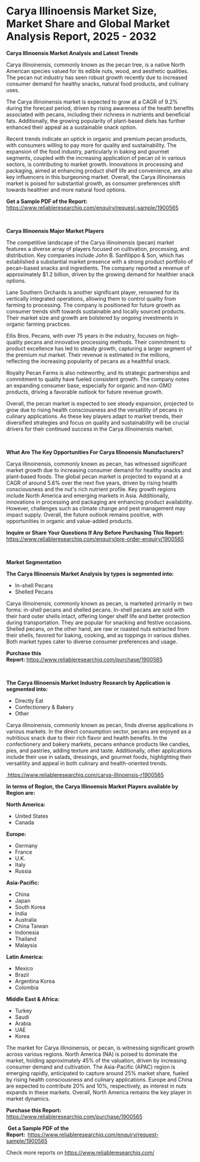 <p><h1>Carya Illinoensis Market Size, Market Share and Global Market Analysis Report, 2025 - 2032</h1></p><p><strong>Carya Illinoensis Market Analysis and Latest Trends</strong></p>
<p><p>Carya illinoinensis, commonly known as the pecan tree, is a native North American species valued for its edible nuts, wood, and aesthetic qualities. The pecan nut industry has seen robust growth recently due to increased consumer demand for healthy snacks, natural food products, and culinary uses. </p><p>The Carya illinoinensis market is expected to grow at a CAGR of 9.2% during the forecast period, driven by rising awareness of the health benefits associated with pecans, including their richness in nutrients and beneficial fats. Additionally, the growing popularity of plant-based diets has further enhanced their appeal as a sustainable snack option. </p><p>Recent trends indicate an uptick in organic and premium pecan products, with consumers willing to pay more for quality and sustainability. The expansion of the food industry, particularly in baking and gourmet segments, coupled with the increasing application of pecan oil in various sectors, is contributing to market growth. Innovations in processing and packaging, aimed at enhancing product shelf life and convenience, are also key influencers in this burgeoning market. Overall, the Carya illinoinensis market is poised for substantial growth, as consumer preferences shift towards healthier and more natural food options.</p></p>
<p><strong>Get a Sample PDF of the Report:&nbsp;</strong> <a href="https://www.reliableresearchiq.com/enquiry/request-sample/1900565?utm_campaign=3354&utm_medium=2&utm_source=Github&utm_content=ia&utm_term=07042025&utm_id=carya-illinoensis">https://www.reliableresearchiq.com/enquiry/request-sample/1900565</a></p>
<p>&nbsp;</p>
<p><strong>Carya Illinoensis Major Market Players</strong></p>
<p><p>The competitive landscape of the Carya illinoinensis (pecan) market features a diverse array of players focused on cultivation, processing, and distribution. Key companies include John B. Sanfilippo & Son, which has established a substantial market presence with a strong product portfolio of pecan-based snacks and ingredients. The company reported a revenue of approximately $1.2 billion, driven by the growing demand for healthier snack options.</p><p>Lane Southern Orchards is another significant player, renowned for its vertically integrated operations, allowing them to control quality from farming to processing. The company is positioned for future growth as consumer trends shift towards sustainable and locally sourced products. Their market size and growth are bolstered by ongoing investments in organic farming practices.</p><p>Ellis Bros. Pecans, with over 75 years in the industry, focuses on high-quality pecans and innovative processing methods. Their commitment to product excellence has led to steady growth, capturing a larger segment of the premium nut market. Their revenue is estimated in the millions, reflecting the increasing popularity of pecans as a healthful snack.</p><p>Royalty Pecan Farms is also noteworthy, and its strategic partnerships and commitment to quality have fueled consistent growth. The company notes an expanding consumer base, especially for organic and non-GMO products, driving a favorable outlook for future revenue growth.</p><p>Overall, the pecan market is expected to see steady expansion, projected to grow due to rising health consciousness and the versatility of pecans in culinary applications. As these key players adapt to market trends, their diversified strategies and focus on quality and sustainability will be crucial drivers for their continued success in the Carya illinoinensis market.</p></p>
<p>&nbsp;</p>
<p><strong>What Are The Key Opportunities For Carya Illinoensis Manufacturers?</strong></p>
<p><p>Carya illinoinensis, commonly known as pecan, has witnessed significant market growth due to increasing consumer demand for healthy snacks and plant-based foods. The global pecan market is projected to expand at a CAGR of around 5.6% over the next five years, driven by rising health consciousness and the nut's rich nutrient profile. Key growth regions include North America and emerging markets in Asia. Additionally, innovations in processing and packaging are enhancing product availability. However, challenges such as climate change and pest management may impact supply. Overall, the future outlook remains positive, with opportunities in organic and value-added products.</p></p>
<p><strong>Inquire or Share Your Questions If Any Before Purchasing This Report:</strong> <a href="https://www.reliableresearchiq.com/enquiry/pre-order-enquiry/1900565?utm_campaign=3354&utm_medium=2&utm_source=Github&utm_content=ia&utm_term=07042025&utm_id=carya-illinoensis">https://www.reliableresearchiq.com/enquiry/pre-order-enquiry/1900565</a></p>
<p>&nbsp;</p>
<p><strong>Market Segmentation</strong></p>
<p><strong>The Carya Illinoensis Market Analysis by types is segmented into:</strong></p>
<p><ul><li>In-shell Pecans</li><li>Shelled Pecans</li></ul></p>
<p><p>Carya illinoinensis, commonly known as pecan, is marketed primarily in two forms: in-shell pecans and shelled pecans. In-shell pecans are sold with their hard outer shells intact, offering longer shelf life and better protection during transportation. They are popular for snacking and festive occasions. Shelled pecans, on the other hand, are raw or roasted nuts extracted from their shells, favored for baking, cooking, and as toppings in various dishes. Both market types cater to diverse consumer preferences and usage.</p></p>
<p><strong>Purchase this Report:&nbsp;</strong><a href="https://www.reliableresearchiq.com/purchase/1900565?utm_campaign=3354&utm_medium=2&utm_source=Github&utm_content=ia&utm_term=07042025&utm_id=carya-illinoensis">https://www.reliableresearchiq.com/purchase/1900565</a></p>
<p>&nbsp;</p>
<p><strong>The Carya Illinoensis Market Industry Research by Application is segmented into:</strong></p>
<p><ul><li>Directly Eat</li><li>Confectionery & Bakery</li><li>Other</li></ul></p>
<p><p>Carya illinoinensis, commonly known as pecan, finds diverse applications in various markets. In the direct consumption sector, pecans are enjoyed as a nutritious snack due to their rich flavor and health benefits. In the confectionery and bakery markets, pecans enhance products like candies, pies, and pastries, adding texture and taste. Additionally, other applications include their use in salads, dressings, and gourmet foods, highlighting their versatility and appeal in both culinary and health-oriented trends.</p></p>
<p><a href="https://www.reliableresearchiq.com/carya-illinoensis-r1900565?utm_campaign=3354&utm_medium=2&utm_source=Github&utm_content=ia&utm_term=07042025&utm_id=carya-illinoensis">&nbsp;https://www.reliableresearchiq.com/carya-illinoensis-r1900565</a></p>
<p><strong>In terms of Region, the Carya Illinoensis Market Players available by Region are:</strong></p>
<p>
    <p> <strong> North America: </strong>
        <ul>
            <li>United States</li>
            <li>Canada</li>
        </ul>
        </p> 
    <p> <strong> Europe: </strong>
        <ul>
            <li>Germany</li>
            <li>France</li>
            <li>U.K.</li>
            <li>Italy</li>
            <li>Russia</li>
        </ul>
        </p> 
    <p> <strong> Asia-Pacific: </strong>
        <ul>
            <li>China</li>
            <li>Japan</li>
            <li>South Korea</li>
            <li>India</li>
            <li>Australia</li>
            <li>China Taiwan</li>
            <li>Indonesia</li>
            <li>Thailand</li>
            <li>Malaysia</li>
        </ul>
        </p> 
    <p> <strong> Latin America: </strong>
        <ul>
            <li>Mexico</li>
            <li>Brazil</li>
            <li>Argentina Korea</li>
            <li>Colombia</li>
        </ul>
        </p> 
    <p> <strong> Middle East & Africa: </strong>
        <ul>
            <li>Turkey</li>
            <li>Saudi</li>
            <li>Arabia</li>
            <li>UAE</li>
            <li>Korea</li>
        </ul>
    </p>
    </p>
<p><p>The market for Carya illinoinensis, or pecan, is witnessing significant growth across various regions. North America (NA) is poised to dominate the market, holding approximately 45% of the valuation, driven by increasing consumer demand and cultivation. The Asia-Pacific (APAC) region is emerging rapidly, anticipated to capture around 25% market share, fueled by rising health consciousness and culinary applications. Europe and China are expected to contribute 20% and 10%, respectively, as interest in nuts expands in these markets. Overall, North America remains the key player in market dynamics.</p></p>
<p><strong>Purchase this Report: </strong><a href="https://www.reliableresearchiq.com/purchase/1900565?utm_campaign=3354&utm_medium=2&utm_source=Github&utm_content=ia&utm_term=07042025&utm_id=carya-illinoensis">https://www.reliableresearchiq.com/purchase/1900565</a></p>
<p>&nbsp;<strong>Get a Sample PDF of the Report:&nbsp;&nbsp;</strong><a href="https://www.reliableresearchiq.com/enquiry/request-sample/1900565?utm_campaign=3354&utm_medium=2&utm_source=Github&utm_content=ia&utm_term=07042025&utm_id=carya-illinoensis">https://www.reliableresearchiq.com/enquiry/request-sample/1900565</a></p>
<p><strong></strong></p>
<p>Check more reports on <a href="https://www.reliableresearchiq.com/?utm_campaign=3354&utm_medium=2&utm_source=Github&utm_content=ia&utm_term=07042025&utm_id=carya-illinoensis">https://www.reliableresearchiq.com/</a></p>
